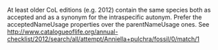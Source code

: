 At least older CoL editions (e.g. 2012) contain the same species both as accepted and as a synonym for the intraspecific autonym.
Prefer the acceptedNameUsage properties over the parentNameUsage ones.
See http://www.catalogueoflife.org/annual-checklist/2012/search/all/attempt/Anniella+pulchra/fossil/0/match/1
